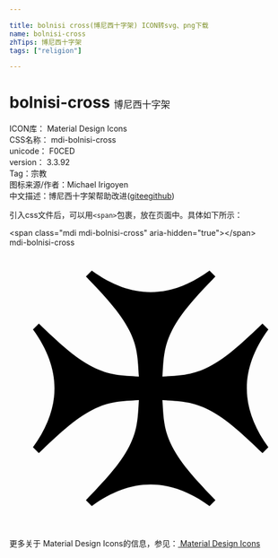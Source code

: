 ```yaml
---

title: bolnisi cross(博尼西十字架) ICON转svg、png下载
name: bolnisi-cross
zhTips: 博尼西十字架
tags: ["religion"]

---
```


# bolnisi-cross  <small style="font-size: 60%;font-weight: 100">博尼西十字架</small>


<div class="detail-page">
<p>
<span>
ICON库：
<span class="badge-secondary badge">Material Design Icons</span> 
</span>
<br/>
<span>
CSS名称：
<span class="badge-secondary badge">mdi-bolnisi-cross</span> 
</span>
<br/>
<span>
unicode：
<span class="badge-secondary badge">F0CED</span> 
<copy-btn content='F0CED' btn-title=""></copy-btn>
<copy-btn :content='String.fromCodePoint(parseInt("F0CED", 16))' btn-title="复制U"></copy-btn>
</span>
<br/>
<span>
version：
<span class="badge-secondary badge">3.3.92</span> 
</span><br/><span>Tag：<span class="badge-light badge"><router-link to="/tags/religion.html">宗教</router-link></span></span>
<br/>
<span>图标来源/作者：<span class="badge-light badge">Michael Irigoyen</span></span> 
<br/>
<span class="zh-detail">中文描述：<span class="badge-primary badge">博尼西十字架</span><span class="help-link"><span>帮助改进</span>(<a href="https://gitee.com/liuwave/icon-helper/edit/master/json/material/bolnisi-cross.json" target="_blank" rel="noopener noreferrer">gitee</a><a href="https://github.com/liuwave/icon-helper/edit/master/json/material/bolnisi-cross.json" target="_blank" rel="noopener noreferrer">github</a></span>)</span><br/>
</p>
</div>
<div class="alert alert-dark">
  <i class="mdi mdi-bolnisi-cross mdi-48px"></i>
  <i class="mdi mdi-bolnisi-cross mdi-36px"></i>
  <i class="mdi mdi-bolnisi-cross mdi-24px"></i>
  <i class="mdi mdi-bolnisi-cross mdi-18px"></i>
</div>
<div>
  <p>引入css文件后，可以用<code>&lt;span&gt;</code>包裹，放在页面中。具体如下所示：    
  </p>
  <div class="alert alert-primary" style="font-size: 14px">
    &lt;span class="mdi mdi-bolnisi-cross" aria-hidden="true"&gt;&lt;/span&gt;
    <copy-btn content='<span class="mdi mdi-bolnisi-cross" aria-hidden="true"></span>'></copy-btn>
  </div>
  <div class="alert alert-secondary">
    <i class="mdi mdi-bolnisi-cross"
    style="font-size: 24px"
    aria-hidden="true"></i> mdi-bolnisi-cross
    <copy-btn content="mdi-bolnisi-cross" btn-title="复制图标名称"></copy-btn>
  </div>
</div>
<div id="svg" class="svg-wrap">
<svg xmlns="http://www.w3.org/2000/svg" viewBox="0 0 24 24"><path d="M22,7L21.5,6.5C19.93,8 18.47,9.4 16.93,10.18C15.5,10.91 14.44,10.91 13,11C13.09,9.56 13.09,8.5 13.82,7.07C14.6,5.53 16,4.07 17.5,2.5L17,2C15.32,3.23 13.64,3.83 12,3.83C10.36,3.83 8.68,3.23 7,2L6.5,2.5C8,4.07 9.4,5.53 10.18,7.07C10.91,8.5 10.91,9.56 11,11C9.56,10.91 8.5,10.91 7.07,10.18C5.53,9.4 4.06,8 2.5,6.5L2,7C3.23,8.68 3.83,10.36 3.83,12C3.83,13.64 3.23,15.32 2,17L2.5,17.5C4.07,16 5.53,14.6 7.07,13.82C8.5,13.09 9.56,13.09 11,13C10.91,14.44 10.91,15.5 10.18,16.93C9.4,18.47 8,19.93 6.5,21.5L7,22C8.68,20.77 10.36,20.17 12,20.17C13.64,20.17 15.32,20.77 17,22L17.5,21.5C16,19.93 14.6,18.47 13.82,16.93C13.09,15.5 13.09,14.44 13,13C14.44,13.09 15.5,13.09 16.93,13.82C18.47,14.6 19.93,16 21.5,17.5L22,17C20.77,15.32 20.17,13.64 20.17,12C20.17,10.36 20.77,8.68 22,7Z" /></svg>
</div>
<detail full-name='mdi-bolnisi-cross'></detail>
    
<div><p>更多关于 Material Design Icons的信息，参见：<a target="_blank" href="https://iconhelper.cn/material.html"> Material Design Icons</a>
</p></div>
